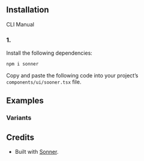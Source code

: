## Installation

CLI
Manual

### 1.

Install the following dependencies:

```bash
npm i sonner
```

Copy and paste the following code into your project’s `components/ui/sooner.tsx` file.

## Examples

### Variants

## Credits

- Built with [Sonner](https://sonner.emilkowal.ski/).
